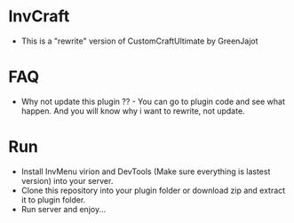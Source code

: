 # InvCraft
* This is a "rewrite" version of CustomCraftUltimate by GreenJajot
# FAQ
* Why not update this plugin ?? - You can go to plugin code and see what happen. And you will know why i want to rewrite, not update.
# Run
* Install InvMenu virion and DevTools (Make sure everything is lastest version) into your server. 
* Clone this repository into your plugin folder or download zip and extract it to plugin folder.
* Run server and enjoy...
